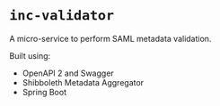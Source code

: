 # `inc-validator`

A micro-service to perform SAML metadata validation.

Built using:

* OpenAPI 2 and Swagger
* Shibboleth Metadata Aggregator
* Spring Boot
